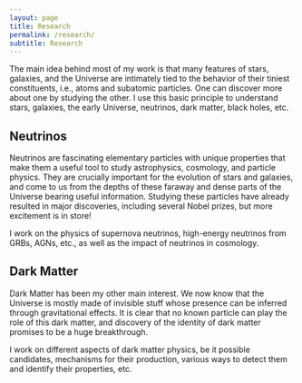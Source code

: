 ```yaml
---
layout: page
title: Research
permalink: /research/
subtitle: Research
---
```


The main idea behind most of my work is that many features of stars, galaxies, and the Universe are intimately tied to the behavior of their tiniest constituents, i.e., atoms and subatomic particles. One can discover more about one by studying the other. I use this basic principle to understand stars, galaxies, the early Universe, neutrinos, dark matter, black holes, etc.

## Neutrinos



Neutrinos are fascinating elementary particles with unique properties that make them a useful tool to study astrophysics, cosmology, and particle physics. They are crucially important for the evolution of stars and galaxies, and come to us from the depths of these faraway and dense parts of the Universe bearing useful information. Studying these particles have already resulted in major discoveries, including several Nobel prizes, but more excitement is in store!

I work on the physics of supernova neutrinos, high-energy neutrinos from GRBs, AGNs, etc., as well as the impact of neutrinos in cosmology.

## Dark Matter

Dark Matter has been my other main interest. We now know that the Universe is mostly made of invisible stuff whose presence can be inferred through gravitational effects. It is clear that no known particle can play the role of this dark matter, and discovery of the identity of dark matter promises to be a huge breakthrough.

I work on different aspects of dark matter physics, be it possible candidates, mechanisms for their production, various ways to detect them and identify their properties, etc.
